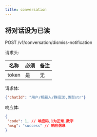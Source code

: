 ```yaml
---
title: conversation
---
```


## 将对话设为已读  

POST /v1/conversation/dismiss-notification

请求头:  

|名称|必须|备注|
|-----|-----|-----|
|token|是|无|

请求体:  
```JSON
{"chatId": "用户/机器人/群组ID,类型str"}
```

响应体:  
```JSON
{
 "code": 1, // 响应码,1为正常,数字
 "msg": "success" // 响应信息
}
```